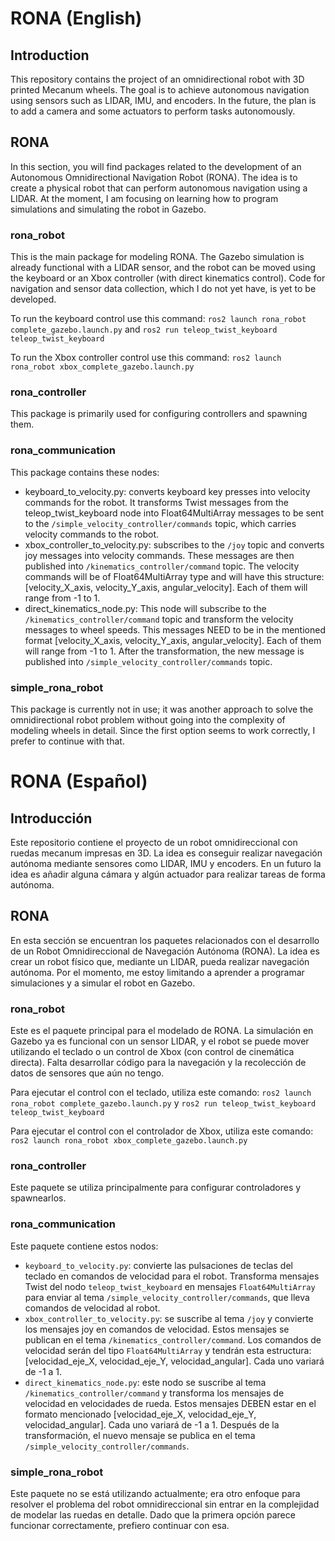 # RONA (English)

## Introduction
This repository contains the project of an omnidirectional robot with 3D printed Mecanum wheels. The goal is to achieve autonomous navigation using sensors such as LIDAR, IMU, and encoders. In the future, the plan is to add a camera and some actuators to perform tasks autonomously.

## RONA
In this section, you will find packages related to the development of an Autonomous Omnidirectional Navigation Robot (RONA). The idea is to create a physical robot that can perform autonomous navigation using a LIDAR. At the moment, I am focusing on learning how to program simulations and simulating the robot in Gazebo.

### rona_robot
This is the main package for modeling RONA. The Gazebo simulation is already functional with a LIDAR sensor, and the robot can be moved using the keyboard or an Xbox controller (with direct kinematics control). Code for navigation and sensor data collection, which I do not yet have, is yet to be developed.

To run the keyboard control use this command:
`ros2 launch rona_robot complete_gazebo.launch.py`
and
`ros2 run teleop_twist_keyboard teleop_twist_keyboard`

To run the Xbox controller control use this command:
`ros2 launch rona_robot xbox_complete_gazebo.launch.py`

### rona_controller
This package is primarily used for configuring controllers and spawning them.

### rona_communication
This package contains these nodes: 
- keyboard_to_velocity.py: converts keyboard key presses into velocity commands for the robot. It transforms Twist messages from the teleop_twist_keyboard node into Float64MultiArray messages to be sent to the `/simple_velocity_controller/commands` topic, which carries velocity commands to the robot.
- xbox_controller_to_velocity.py: subscribes to the `/joy` topic and converts joy messages into velocity commands. These messages are then published into `/kinematics_controller/command` topic. The velocity commands will be of Float64MultiArray type and will have this structure: [velocity_X_axis, velocity_Y_axis, angular_velocity]. Each of them will range from -1 to 1.
- direct_kinematics_node.py: This node will subscribe to the `/kinematics_controller/command` topic and transform the velocity messages to wheel speeds. This messages NEED to be in the mentioned format [velocity_X_axis, velocity_Y_axis, angular_velocity]. Each of them will range from -1 to 1. After the transformation, the new message is published into `/simple_velocity_controller/commands` topic.

### simple_rona_robot
This package is currently not in use; it was another approach to solve the omnidirectional robot problem without going into the complexity of modeling wheels in detail. Since the first option seems to work correctly, I prefer to continue with that.

# RONA (Español)

## Introducción
Este repositorio contiene el proyecto de un robot omnidireccional con ruedas mecanum impresas en 3D. La idea es conseguir realizar navegación autónoma mediante sensores como LIDAR, IMU y encoders. En un futuro la idea es añadir alguna cámara y algún actuador para realizar tareas de forma autónoma.

## RONA
En esta sección se encuentran los paquetes relacionados con el desarrollo de un Robot Omnidireccional de Navegación Autónoma (RONA). La idea es crear un robot físico que, mediante un LIDAR, pueda realizar navegación autónoma. Por el momento, me estoy limitando a aprender a programar simulaciones y a simular el robot en Gazebo.

### rona_robot
Este es el paquete principal para el modelado de RONA. La simulación en Gazebo ya es funcional con un sensor LIDAR, y el robot se puede mover utilizando el teclado o un control de Xbox (con control de cinemática directa). Falta desarrollar código para la navegación y la recolección de datos de sensores que aún no tengo.

Para ejecutar el control con el teclado, utiliza este comando:
`ros2 launch rona_robot complete_gazebo.launch.py`
y
`ros2 run teleop_twist_keyboard teleop_twist_keyboard`

Para ejecutar el control con el controlador de Xbox, utiliza este comando:
`ros2 launch rona_robot xbox_complete_gazebo.launch.py`

### rona_controller
Este paquete se utiliza principalmente para configurar controladores y spawnearlos.

### rona_communication
Este paquete contiene estos nodos:
- `keyboard_to_velocity.py`: convierte las pulsaciones de teclas del teclado en comandos de velocidad para el robot. Transforma mensajes Twist del nodo `teleop_twist_keyboard` en mensajes `Float64MultiArray` para enviar al tema `/simple_velocity_controller/commands`, que lleva comandos de velocidad al robot.
- `xbox_controller_to_velocity.py`: se suscribe al tema `/joy` y convierte los mensajes joy en comandos de velocidad. Estos mensajes se publican en el tema `/kinematics_controller/command`. Los comandos de velocidad serán del tipo `Float64MultiArray` y tendrán esta estructura: [velocidad_eje_X, velocidad_eje_Y, velocidad_angular]. Cada uno variará de -1 a 1.
- `direct_kinematics_node.py`: este nodo se suscribe al tema `/kinematics_controller/command` y transforma los mensajes de velocidad en velocidades de rueda. Estos mensajes DEBEN estar en el formato mencionado [velocidad_eje_X, velocidad_eje_Y, velocidad_angular]. Cada uno variará de -1 a 1. Después de la transformación, el nuevo mensaje se publica en el tema `/simple_velocity_controller/commands`.

### simple_rona_robot
Este paquete no se está utilizando actualmente; era otro enfoque para resolver el problema del robot omnidireccional sin entrar en la complejidad de modelar las ruedas en detalle. Dado que la primera opción parece funcionar correctamente, prefiero continuar con esa.




